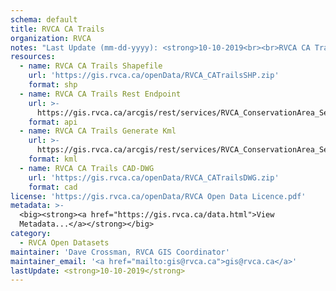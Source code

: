 ```yaml
---
schema: default
title: RVCA CA Trails
organization: RVCA
notes: "Last Update (mm-dd-yyyy): <strong>10-10-2019<br><br>RVCA CA Trails</strong> represent the publicly accessible RVCA Conservation Areas Trails. Please see the associated <i>RVCA CA Lands (with public access)</i> dataset.\r\nFor further information on individual Conservation Areas, please visit <a href=\"https://www.rvca.ca/conservation-areas\">rvca.ca/conservation-areas</a>."
resources:
  - name: RVCA CA Trails Shapefile
    url: 'https://gis.rvca.ca/openData/RVCA_CATrailsSHP.zip'
    format: shp
  - name: RVCA CA Trails Rest Endpoint
    url: >-
      https://gis.rvca.ca/arcgis/rest/services/RVCA_ConservationArea_Service/MapServer/6
    format: api
  - name: RVCA CA Trails Generate Kml
    url: >-
      https://gis.rvca.ca/arcgis/rest/services/RVCA_ConservationArea_Service/MapServer/generateKml
    format: kml
  - name: RVCA CA Trails CAD-DWG
    url: 'https://gis.rvca.ca/openData/RVCA_CATrailsDWG.zip'
    format: cad
license: 'https://gis.rvca.ca/openData/RVCA Open Data Licence.pdf'
metadata: >-
  <big><strong><a href="https://gis.rvca.ca/data.html">View    
  Metadata...</a></strong></big>
category:
  - RVCA Open Datasets
maintainer: 'Dave Crossman, RVCA GIS Coordinator'
maintainer_email: '<a href="mailto:gis@rvca.ca">gis@rvca.ca</a>'
lastUpdate: <strong>10-10-2019</strong>
---
```

